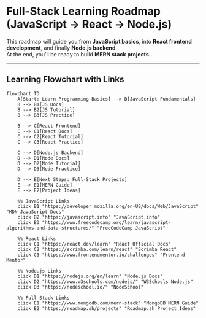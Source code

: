 # Full-Stack Learning Roadmap (JavaScript → React → Node.js)

This roadmap will guide you from **JavaScript basics**, into **React frontend development**, and finally **Node.js backend**.  
At the end, you’ll be ready to build **MERN stack projects**.

---

## Learning Flowchart with Links

```mermaid
flowchart TD
    A[Start: Learn Programming Basics] --> B[JavaScript Fundamentals]
    B --> B1[JS Docs]
    B --> B2[JS Tutorial]
    B --> B3[JS Practice]

    B --> C[React Frontend]
    C --> C1[React Docs]
    C --> C2[React Tutorial]
    C --> C3[React Practice]

    C --> D[Node.js Backend]
    D --> D1[Node Docs]
    D --> D2[Node Tutorial]
    D --> D3[Node Practice]

    D --> E[Next Steps: Full-Stack Projects]
    E --> E1[MERN Guide]
    E --> E2[Project Ideas]

    %% JavaScript Links
    click B1 "https://developer.mozilla.org/en-US/docs/Web/JavaScript" "MDN JavaScript Docs"
    click B2 "https://javascript.info" "JavaScript.info"
    click B3 "https://www.freecodecamp.org/learn/javascript-algorithms-and-data-structures/" "FreeCodeCamp JavaScript"

    %% React Links
    click C1 "https://react.dev/learn" "React Official Docs"
    click C2 "https://scrimba.com/learn/react" "Scrimba React"
    click C3 "https://www.frontendmentor.io/challenges" "Frontend Mentor"

    %% Node.js Links
    click D1 "https://nodejs.org/en/learn" "Node.js Docs"
    click D2 "https://www.w3schools.com/nodejs/" "W3Schools Node.js"
    click D3 "https://nodeschool.io/" "NodeSchool"

    %% Full Stack Links
    click E1 "https://www.mongodb.com/mern-stack" "MongoDB MERN Guide"
    click E2 "https://roadmap.sh/projects" "Roadmap.sh Project Ideas"
